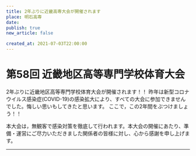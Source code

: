 ```yaml
---
title: 2年ぶりに近畿高専大会が開催されます
place: 明石高専
date: 
publish: true
new_article: false

created_at: 2021-07-03T22:00:00
---
```


# 第58回 近畿地区高等専門学校体育大会

2年ぶりに近畿地区高等専門学校体育大会が開催されます！！
昨年は新型コロナウイルス感染症(COVID-19)の感染拡大により、すべての大会に参加できませんでした。悔しい思いもしてきたと思います。
ここで，この2年間をぶつけましょう！！

本大会は，無観客で感染対策を徹底して行われます。本大会の開催にあたり、準備・運営にご尽力いただきました関係者の皆様に対し、心から感謝を申し上げます。

---
